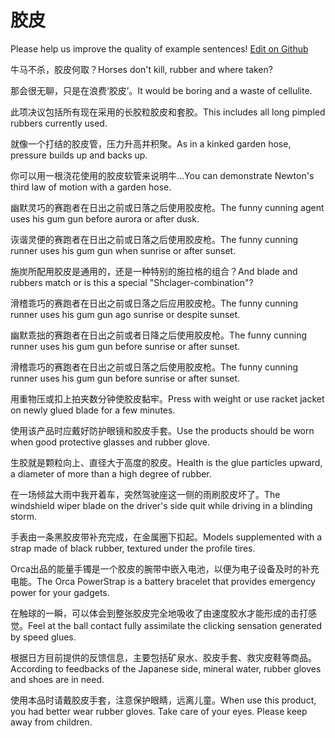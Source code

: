 # 胶皮

Please help us improve the quality of example sentences! [Edit on Github](https://github.com/jiyushe/jiyu-example-sentence-source/blob/main/chinese/jiaopi.md)

<p><span class="chinese">牛马不杀，胶皮何取？</span><span class="english">Horses don't kill, rubber and where taken?</span></p>

<p><span class="chinese">那会很无聊，只是在浪费‘胶皮’。</span><span class="english">It would be boring and a waste of cellulite.</span></p>

<p><span class="chinese">此项决议包括所有现在采用的长胶粒胶皮和套胶。</span><span class="english">This includes all long pimpled rubbers currently used.</span></p>

<p><span class="chinese">就像一个打结的胶皮管，压力升高并积聚。</span><span class="english">As in a kinked garden hose, pressure builds up and backs up.</span></p>

<p><span class="chinese">你可以用一根浇花使用的胶皮软管来说明牛…</span><span class="english">You can demonstrate Newton's third law of motion with a garden hose.</span></p>

<p><span class="chinese">幽默灵巧的赛跑者在日出之前或日落之后使用胶皮枪。</span><span class="english">The funny cunning agent uses his gum gun before aurora or after dusk.</span></p>

<p><span class="chinese">诙谐灵便的赛跑者在日出之前或日落之后使用胶皮枪。</span><span class="english">The funny cunning runner uses his gum gun when sunrise or after sunset.</span></p>

<p><span class="chinese">施炭所配用胶皮是通用的，还是一种特别的施拉格的组合？</span><span class="english">And blade and rubbers match or is this a special "Shclager-combination"?</span></p>

<p><span class="chinese">滑稽乖巧的赛跑者在日出之前或日落之后应用胶皮枪。</span><span class="english">The funny cunning runner uses his gum gun ago sunrise or despite sunset.</span></p>

<p><span class="chinese">幽默乖拙的赛跑者在日出之前或者日降之后使用胶皮枪。</span><span class="english">The funny cunning runner uses his gum gun before sunrise or after sunset.</span></p>

<p><span class="chinese">滑稽乖巧的赛跑者在日出之前或日落之后使用胶皮枪。</span><span class="english">The funny  cunning runner uses his gum gun before  sunrise or after sunset.</span></p>

<p><span class="chinese">用重物压或扣上拍夹数分钟使胶皮黏牢。</span><span class="english">Press with weight or use racket jacket on newly glued blade for a few minutes.</span></p>

<p><span class="chinese">使用该产品时应戴好防护眼镜和胶皮手套。</span><span class="english">Use the products should be worn when good protective glasses and rubber glove.</span></p>

<p><span class="chinese">生胶就是颗粒向上、直径大于高度的胶皮。</span><span class="english">Health is the glue particles upward, a diameter of more than a high degree of rubber.</span></p>

<p><span class="chinese">在一场倾盆大雨中我开着车，突然驾驶座这一侧的雨刷胶皮坏了。</span><span class="english">The windshield wiper blade on the driver's side quit while driving in a blinding storm.</span></p>

<p><span class="chinese">手表由一条黑胶皮带补充完成，在金属圈下扣起。</span><span class="english">Models supplemented with a strap made of black rubber, textured under the profile tires.</span></p>

<p><span class="chinese">Orca出品的能量手镯是一个胶皮的腕带中嵌入电池，以便为电子设备及时的补充电能。</span><span class="english">The Orca PowerStrap is a battery bracelet that provides emergency power for your gadgets.</span></p>

<p><span class="chinese">在触球的一瞬，可以体会到整张胶皮完全地吸收了由速度胶水才能形成的击打感觉。</span><span class="english">Feel at the ball contact fully assimilate the clicking sensation generated by speed glues.</span></p>

<p><span class="chinese">根据日方目前提供的反馈信息，主要包括矿泉水、胶皮手套、救灾皮鞋等商品。</span><span class="english">According to feedbacks of the Japanese side, mineral water, rubber gloves and shoes are in need.</span></p>

<p><span class="chinese">使用本品时请戴胶皮手套，注意保护眼睛，远离儿童。</span><span class="english">When use this product, you had better wear rubber gloves. Take care of your eyes. Please keep away from children.</span></p>

